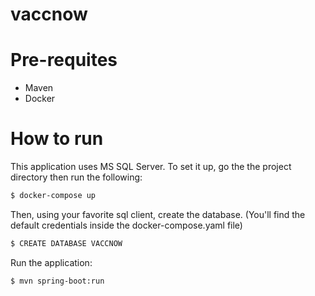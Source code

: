 # vaccnow

# Pre-requites
  - Maven
  - Docker



# How to run
This application uses MS SQL Server. To set it up, go the the project directory then run the following:

```sh
$ docker-compose up
```

Then, using your favorite sql client, create the database. (You'll find the default credentials inside the docker-compose.yaml file)
```sh
$ CREATE DATABASE VACCNOW
```

Run the application:
```sh
$ mvn spring-boot:run
```


